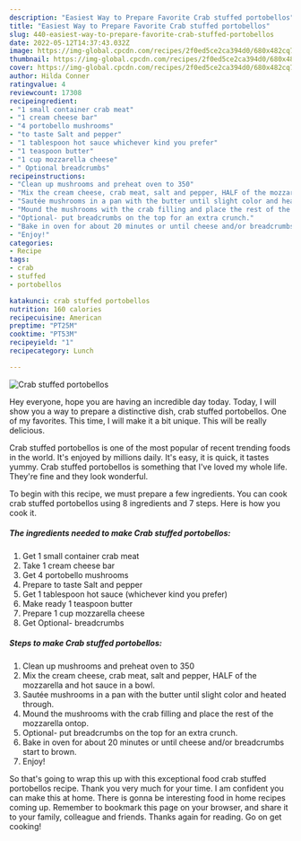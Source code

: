 ```yaml
---
description: "Easiest Way to Prepare Favorite Crab stuffed portobellos"
title: "Easiest Way to Prepare Favorite Crab stuffed portobellos"
slug: 440-easiest-way-to-prepare-favorite-crab-stuffed-portobellos
date: 2022-05-12T14:37:43.032Z
image: https://img-global.cpcdn.com/recipes/2f0ed5ce2ca394d0/680x482cq70/crab-stuffed-portobellos-recipe-main-photo.jpg
thumbnail: https://img-global.cpcdn.com/recipes/2f0ed5ce2ca394d0/680x482cq70/crab-stuffed-portobellos-recipe-main-photo.jpg
cover: https://img-global.cpcdn.com/recipes/2f0ed5ce2ca394d0/680x482cq70/crab-stuffed-portobellos-recipe-main-photo.jpg
author: Hilda Conner
ratingvalue: 4
reviewcount: 17308
recipeingredient:
- "1 small container crab meat"
- "1 cream cheese bar"
- "4 portobello mushrooms"
- "to taste Salt and pepper"
- "1 tablespoon hot sauce whichever kind you prefer"
- "1 teaspoon butter"
- "1 cup mozzarella cheese"
- " Optional breadcrumbs"
recipeinstructions:
- "Clean up mushrooms and preheat oven to 350"
- "Mix the cream cheese, crab meat, salt and pepper, HALF of the mozzarella and hot sauce in a bowl."
- "Sautée mushrooms in a pan with the butter until slight color and heated through."
- "Mound the mushrooms with the crab filling and place the rest of the mozzarella ontop."
- "Optional- put breadcrumbs on the top for an extra crunch."
- "Bake in oven for about 20 minutes or until cheese and/or breadcrumbs start to brown."
- "Enjoy!"
categories:
- Recipe
tags:
- crab
- stuffed
- portobellos

katakunci: crab stuffed portobellos 
nutrition: 160 calories
recipecuisine: American
preptime: "PT25M"
cooktime: "PT53M"
recipeyield: "1"
recipecategory: Lunch

---
```



![Crab stuffed portobellos](https://img-global.cpcdn.com/recipes/2f0ed5ce2ca394d0/680x482cq70/crab-stuffed-portobellos-recipe-main-photo.jpg)

Hey everyone, hope you are having an incredible day today. Today, I will show you a way to prepare a distinctive dish, crab stuffed portobellos. One of my favorites. This time, I will make it a bit unique. This will be really delicious.

Crab stuffed portobellos is one of the most popular of recent trending foods in the world. It's enjoyed by millions daily. It's easy, it is quick, it tastes yummy. Crab stuffed portobellos is something that I've loved my whole life. They're fine and they look wonderful.




To begin with this recipe, we must prepare a few ingredients. You can cook crab stuffed portobellos using 8 ingredients and 7 steps. Here is how you cook it.

<!--inarticleads1-->

##### The ingredients needed to make Crab stuffed portobellos:

1. Get 1 small container crab meat
1. Take 1 cream cheese bar
1. Get 4 portobello mushrooms
1. Prepare to taste Salt and pepper
1. Get 1 tablespoon hot sauce (whichever kind you prefer)
1. Make ready 1 teaspoon butter
1. Prepare 1 cup mozzarella cheese
1. Get  Optional- breadcrumbs




<!--inarticleads2-->

##### Steps to make Crab stuffed portobellos:

1. Clean up mushrooms and preheat oven to 350
1. Mix the cream cheese, crab meat, salt and pepper, HALF of the mozzarella and hot sauce in a bowl.
1. Sautée mushrooms in a pan with the butter until slight color and heated through.
1. Mound the mushrooms with the crab filling and place the rest of the mozzarella ontop.
1. Optional- put breadcrumbs on the top for an extra crunch.
1. Bake in oven for about 20 minutes or until cheese and/or breadcrumbs start to brown.
1. Enjoy!




So that's going to wrap this up with this exceptional food crab stuffed portobellos recipe. Thank you very much for your time. I am confident you can make this at home. There is gonna be interesting food in home recipes coming up. Remember to bookmark this page on your browser, and share it to your family, colleague and friends. Thanks again for reading. Go on get cooking!
